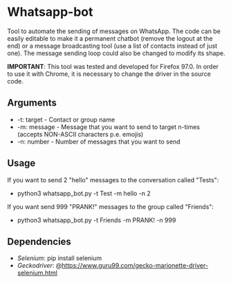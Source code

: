 # Whatsapp-bot
Tool to automate the sending of messages on WhatsApp. 
The code can be easily editable to make it a permanent chatbot (remove the logout at the end) or a message broadcasting tool (use a list of contacts instead of just one).
The message sending loop could also be changed to modify its shape.

**IMPORTANT**: This tool was tested and developed for Firefox 97.0. In order to use it with Chrome, it is necessary to change the driver in the source code.

## Arguments
- -t: target - Contact or group name 
- -m: message - Message that you want to send to target n-times (accepts NON-ASCII characters p.e. emojis)
- -n: number - Number of messages that you want to send

## Usage
If you want to send 2 "hello" messages to the conversation called "Tests": 
  - python3 whatsapp_bot.py -t Test -m hello -n 2

If you want send 999 "PRANK!" messages to the group called "Friends": 
  - python3 whatsapp_bot.py -t Friends -m PRANK! -n 999

## Dependencies
- *Selenium*: pip install selenium
- *Geckodriver*: @https://www.guru99.com/gecko-marionette-driver-selenium.html

